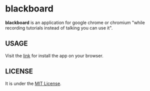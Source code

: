 blackboard
=========

__blackboard__ is an application for google chrome or chromium "while recording tutorials instead of talking you can use it".


USAGE
-------
Visit the [link][1] for install the app on your browser.

LICENSE
-------
It is under the [MIT License][2].


[1]: https://chrome.google.com/webstore/detail/blackboard/doakoidnlldglphcgpdbbgcnamlppemh
[2]: https://github.com/gokercebeci/blackboard/blob/master/LICENSE.md
